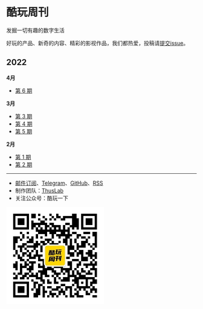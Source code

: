 # 酷玩周刊
发掘一切有趣的数字生活

好玩的产品、新奇的内容、精彩的影视作品，我们都热爱，投稿请[提交issue](https://github.com/lvwzhen/coldplay-weekly/issues)。

## 2022

**4月**

- [第 6 期](doc/issue-6.md)

**3月**

- [第 3 期](doc/issue-3.md)
- [第 4 期](doc/issue-4.md)
- [第 5 期](doc/issue-5.md)

**2月**

- [第 1 期](doc/issue-1.md)
- [第 2 期](doc/issue-2.md)

---

- [邮件订阅](https://www.getrevue.co/profile/coldplay-weekly)、[Telegram](https://t.me/ColdplayWeekly)、[GitHub](https://github.com/lvwzhen/coldplay-weekly)、[RSS](https://rsshub.app/telegram/channel/ColdplayWeekly)
- 制作团队：[ThusLab](https://thuscn.com/lab/)
- 关注公众号：酷玩一下

![](doc/asset/2022/img2022022203.jpg)